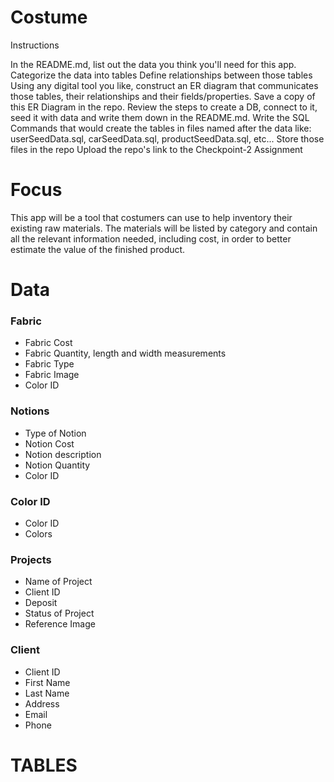 # Costume

Instructions

In the README.md, list out the data you think you'll need for this app.
Categorize the data into tables
Define relationships between those tables
Using any digital tool you like, construct an ER diagram that communicates those tables, their relationships and their fields/properties.
Save a copy of this ER Diagram in the repo.
Review the steps to create a DB, connect to it, seed it with data and write them down in the README.md.
Write the SQL Commands that would create the tables in files named after the data like: userSeedData.sql, carSeedData.sql, productSeedData.sql, etc...
Store those files in the repo
Upload the repo's link to the Checkpoint-2 Assignment

# Focus
This app will be a tool that costumers can use to help inventory their existing raw materials. The materials will be listed by category and contain all the relevant information needed, including cost, in order to better estimate the value of the finished product. 

# Data 
### Fabric
* Fabric Cost
* Fabric Quantity, length and width measurements
* Fabric Type
* Fabric Image
* Color ID

### Notions
* Type of Notion
* Notion Cost
* Notion description
* Notion Quantity
* Color ID

### Color ID
* Color ID
* Colors

### Projects
* Name of Project
* Client ID
* Deposit
* Status of Project
* Reference Image

### Client
* Client ID
* First Name
* Last Name
* Address 
* Email
* Phone 




# TABLES



